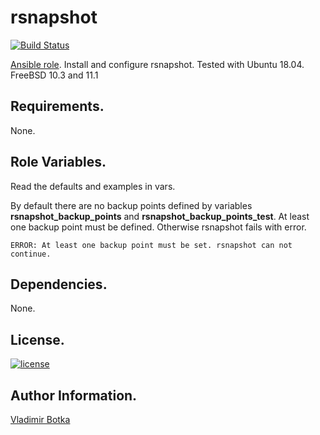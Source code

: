 rsnapshot
=========

[![Build Status](https://travis-ci.org/vbotka/ansible-rsnapshot.svg?branch=master)](https://travis-ci.org/vbotka/ansible-rsnapshot)

[Ansible role](https://galaxy.ansible.com/vbotka/rsnapshot/).
Install and configure rsnapshot. Tested with Ubuntu 18.04. FreeBSD 10.3 and 11.1

Requirements.
------------

None.

Role Variables.
--------------

Read the defaults and examples in vars.

By default there are no backup points defined by variables
**rsnapshot_backup_points** and **rsnapshot_backup_points_test**. At
least one backup point must be defined. Otherwise rsnapshot fails with
error.
```
ERROR: At least one backup point must be set. rsnapshot can not continue.
```

Dependencies.
------------

None.

License.
-------

[![license](https://img.shields.io/badge/license-BSD-red.svg)](https://www.freebsd.org/doc/en/articles/bsdl-gpl/article.html)

Author Information.
------------------

[Vladimir Botka](https://botka.link)
